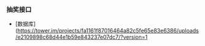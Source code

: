 ### 抽奖接口

* [数据库](https://tower.im/projects/fa1161f87016464a82c5fe65e83e6386/uploads/e2109898c68d44e1b59e843237e07dc7/?version=1
